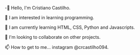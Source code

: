 -👋 Hello, I'm Cristiano Castilho.

👀 I am interested in learning programming.

🌱 I am currently learning HTML, CSS, Python and Javascripts.

💞️ I'm looking to collaborate on other projects.

📫 How to get to me... instagram @crcastilho094.

<!---
CrCastilho94/CrCastilho94 is a ✨ special ✨ repository because its `README.md` (this file) appears on your GitHub profile.
You can click the Preview link to take a look at your changes.
--->
